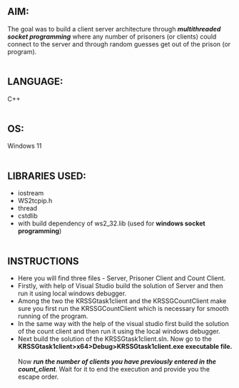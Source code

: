 ## AIM: <br>
The goal was to build a client server architecture through <b><i>multithreaded socket programming</i></b> where any number of prisoners (or clients) could connect to the server and through random guesses get out of the prison (or program).
<br><br>

## LANGUAGE:
C++ <br><br>

## OS: 
Windows 11 <br><br>

## LIBRARIES USED:  
- iostream 
- WS2tcpip.h 
- thread 
- cstdlib 
- with build dependency of ws2_32.lib (used for <b>windows socket programming</b>)<br><br>

## INSTRUCTIONS
- Here you will find three files - Server, Prisoner Client and Count Client. 
- Firstly, with help of Visual Studio build the solution of Server and then run it using local windows 
debugger. 
- Among the two the KRSSGtask1client and the KRSSGCountClient make sure you first run the 
KRSSGCountClient which is necessary for smooth running of the program.  
- In the same way with the help of the visual studio first build the solution of the count client and then 
run it using the local windows debugger.  
- Next build the solution of the KRSSGtask1client.sln. Now go to the <br><b>
KRSSGtask1client>x64>Debug>KRSSGtask1client.exe executable file.  </b>
<br><br>
Now <i><b>run the number of clients you have previously entered in the count_client</b></i>. Wait for it to end 
the execution and provide you the escape order.